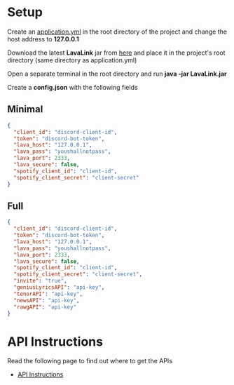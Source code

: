 # Setup

Create an [application.yml](https://github.com/freyacodes/Lavalink/blob/master/LavalinkServer/application.yml.example) in the root directory of the project and change the host address to **127.0.0.1**

Download the latest **LavaLink** jar from [here](https://github.com/Cog-Creators/Lavalink-Jars/releases) and place it in the project's root directory (same directory as application.yml)

Open a separate terminal in the root directory and run **java -jar LavaLink.jar**

Create a **config.json** with the following fields

## Minimal

```json
{
  "client_id": "discord-client-id",
  "token": "discord-bot-token",
  "lava_host": "127.0.0.1",
  "lava_pass": "youshallnotpass",
  "lava_port": 2333,
  "lava_secure": false,
  "spotify_client_id": "client-id",
  "spotify_client_secret": "client-secret"
}
```

## Full

```json
{
  "client_id": "discord-client-id",
  "token": "discord-bot-token",
  "lava_host": "127.0.0.1",
  "lava_pass": "youshallnotpass",
  "lava_port": 2333,
  "lava_secure": false,
  "spotify_client_id": "client-id",
  "spotify_client_secret": "client-secret",
  "invite": "true",
  "geniusLyricsAPI": "api-key",
  "tenorAPI": "api-key",
  "newsAPI": "api-key",
  "rawgAPI": "api-key"
}
```
# API Instructions

Read the following page to find out where to get the APIs

 * [API Instructions](api-instructions.md)

